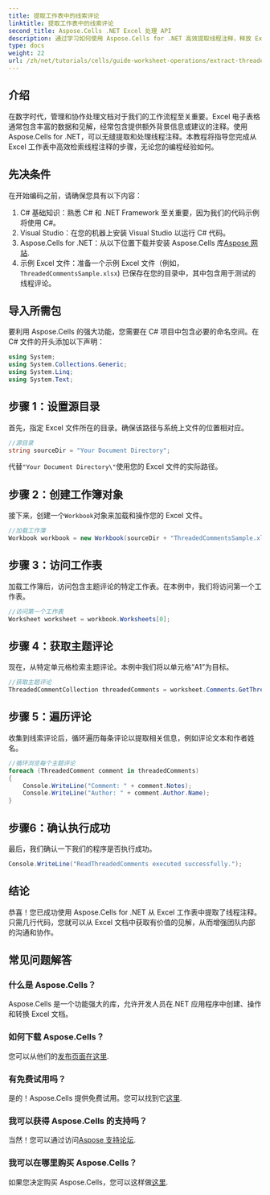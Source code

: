 ```yaml
---
title: 提取工作表中的线索评论
linktitle: 提取工作表中的线索评论
second_title: Aspose.Cells .NET Excel 处理 API
description: 通过学习如何使用 Aspose.Cells for .NET 高效提取线程注释，释放 Excel 文档的全部潜力。本综合教程将逐步指导您。
type: docs
weight: 22
url: /zh/net/tutorials/cells/guide-worksheet-operations/extract-threaded-comments/
---
```

## 介绍

在数字时代，管理和协作处理文档对于我们的工作流程至关重要。Excel 电子表格通常包含丰富的数据和见解，经常包含提供额外背景信息或建议的注释。使用 Aspose.Cells for .NET，可以无缝提取和处理线程注释。本教程将指导您完成从 Excel 工作表中高效检索线程注释的步骤，无论您的编程经验如何。 

## 先决条件
在开始编码之前，请确保您具有以下内容：

1. C# 基础知识：熟悉 C# 和 .NET Framework 至关重要，因为我们的代码示例将使用 C#。
2. Visual Studio：在您的机器上安装 Visual Studio 以运行 C# 代码。
3.  Aspose.Cells for .NET：从以下位置下载并安装 Aspose.Cells 库[Aspose 网站](https://releases.aspose.com/cells/net/).
4. 示例 Excel 文件：准备一个示例 Excel 文件（例如，`ThreadedCommentsSample.xlsx`) 已保存在您的目录中，其中包含用于测试的线程评论。

## 导入所需包
要利用 Aspose.Cells 的强大功能，您需要在 C# 项目中包含必要的命名空间。在 C# 文件的开头添加以下声明：

```csharp
using System;
using System.Collections.Generic;
using System.Linq;
using System.Text;
```

## 步骤 1：设置源目录
首先，指定 Excel 文件所在的目录。确保该路径与系统上文件的位置相对应。

```csharp
//源目录
string sourceDir = "Your Document Directory";
```
代替`"Your Document Directory\"`使用您的 Excel 文件的实际路径。

## 步骤 2：创建工作簿对象
接下来，创建一个`Workbook`对象来加载和操作您的 Excel 文件。

```csharp
//加载工作簿
Workbook workbook = new Workbook(sourceDir + "ThreadedCommentsSample.xlsx");
```

## 步骤 3：访问工作表
加载工作簿后，访问包含主题评论的特定工作表。在本例中，我们将访问第一个工作表。

```csharp
//访问第一个工作表
Worksheet worksheet = workbook.Worksheets[0];
```

## 步骤 4：获取主题评论
现在，从特定单元格检索主题评论。本例中我们将以单元格“A1”为目标。

```csharp
//获取主题评论
ThreadedCommentCollection threadedComments = worksheet.Comments.GetThreadedComments("A1");
```

## 步骤 5：遍历评论
收集到线索评论后，循环遍历每条评论以提取相关信息，例如评论文本和作者姓名。

```csharp
//循环浏览每个主题评论
foreach (ThreadedComment comment in threadedComments)
{
    Console.WriteLine("Comment: " + comment.Notes);
    Console.WriteLine("Author: " + comment.Author.Name);
}
```

## 步骤6：确认执行成功
最后，我们确认一下我们的程序是否执行成功。

```csharp
Console.WriteLine("ReadThreadedComments executed successfully.");
```

## 结论
恭喜！您已成功使用 Aspose.Cells for .NET 从 Excel 工作表中提取了线程注释。只需几行代码，您就可以从 Excel 文档中获取有价值的见解，从而增强团队内部的沟通和协作。

## 常见问题解答

### 什么是 Aspose.Cells？
Aspose.Cells 是一个功能强大的库，允许开发人员在.NET 应用程序中创建、操作和转换 Excel 文档。

### 如何下载 Aspose.Cells？
您可以从他们的[发布页面在这里](https://releases.aspose.com/cells/net/).

### 有免费试用吗？
是的！Aspose.Cells 提供免费试用。您可以找到它[这里](https://releases.aspose.com/).

### 我可以获得 Aspose.Cells 的支持吗？
当然！您可以通过访问[Aspose 支持论坛](https://forum.aspose.com/c/cells/9).

### 我可以在哪里购买 Aspose.Cells？
如果您决定购买 Aspose.Cells，您可以这样做[这里](https://purchase.aspose.com/buy).